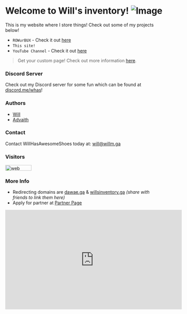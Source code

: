 
# Welcome to Will's inventory! ![Image](https://www.concursive.com/show/matt-r/signature-image/airplane-icon-100x100.png)

This is my website where I store things! Check out some of my projects below!
- `ROWurBUX` - Check it out [here](http://rowurbux.weebly.com)
- `This site!`
- `YouTube Channel` - Check it out [here](https://www.youtube.com/embed/fVaeDvmnqBM)

>Get your custom page! Check out more information [here](https://willm.ga/partners#benefits).

### Discord Server
Check out my Discord server for some fun which can be found at [discord.me/whas](https://discord.me/whas)!

### Authors
- [Will](https://github.com/whasonyt)
- [Advaith](https://github.com/advaith1)

### Contact

Contact WillHasAwesomeShoes today at: [will@willm.ga](mailto:will@willm.ga)


### Visitors <!-- Start of SimpleHitCounter Code -->
<div align="left"><a href="http://www.simplehitcounter.com" target="_blank"><img src="http://simplehitcounter.com/hit.php?uid=2336664&f=16777215&b=16711680" border="0" height="18" width="83" alt="web counter"></a><br><a href="http://www.simplehitcounter.com" target="_blank" style="text-decoration:none;"></a></div>
<!-- End of SimpleHitCounter Code -->


### More Info
- Redirecting domains are [dawae.ga](https://dawae.ga) & [willsinventory.ga](https://willsinventory.ga) *(share with friends to link them here)*
- Apply for partner at [Partner Page](partners)

<iframe width="560" height="315" src="https://www.youtube.com/embed/mmmcRTeJh4w?rel=0&amp;showinfo=0" frameborder="0" allow="autoplay; encrypted-media" allowfullscreen></iframe>
